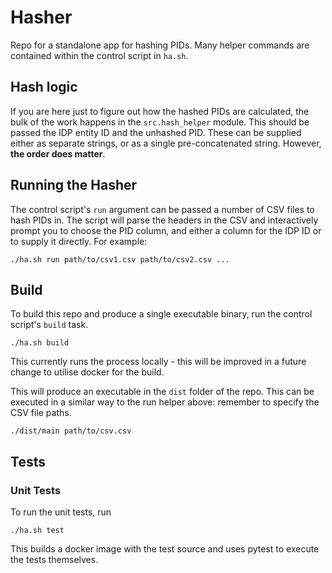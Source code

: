 # Hasher

Repo for a standalone app for hashing PIDs.
Many helper commands are contained within the control script in `ha.sh`.

## Hash logic

If you are here just to figure out how the hashed PIDs are calculated, the bulk of the work happens in the `src.hash_helper` module.
This should be passed the IDP entity ID and the unhashed PID.
These can be supplied either as separate strings, or as a single pre-concatenated string.
However, **the order does matter**.

## Running the Hasher

The control script's `run` argument can be passed a number of CSV files to hash PIDs in.
The script will parse the headers in the CSV and interactively prompt you to choose the PID column, and either a column for the IDP ID or to supply it directly.
For example:

```
./ha.sh run path/to/csv1.csv path/to/csv2.csv ...
```

## Build

To build this repo and produce a single executable binary, run the control script's `build` task.

```
./ha.sh build
```

This currently runs the process locally - this will be improved in a future change to utilise docker for the build.

This will produce an executable in the `dist` folder of the repo.
This can be executed in a similar way to the run helper above: remember to specify the CSV file paths.

```
./dist/main path/to/csv.csv
```

## Tests

### Unit Tests

To run the unit tests, run

```
./ha.sh test
```

This builds a docker image with the test source and uses pytest to execute the tests themselves.
